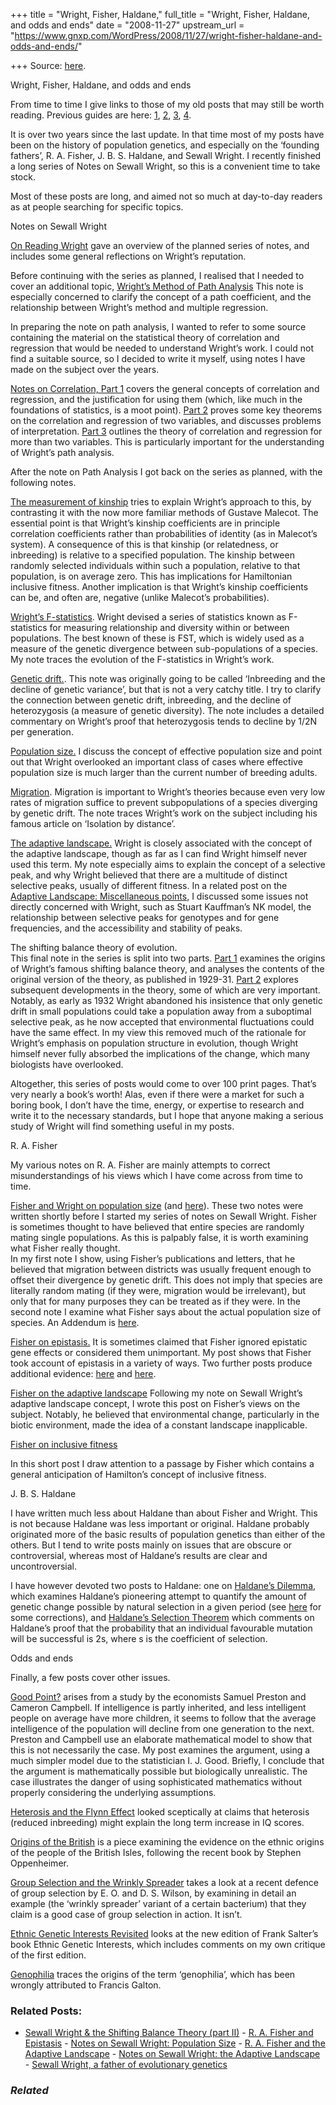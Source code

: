 +++
title = "Wright, Fisher, Haldane,"
full_title = "Wright, Fisher, Haldane, and odds and ends"
date = "2008-11-27"
upstream_url = "https://www.gnxp.com/WordPress/2008/11/27/wright-fisher-haldane-and-odds-and-ends/"

+++
Source: [here](https://www.gnxp.com/WordPress/2008/11/27/wright-fisher-haldane-and-odds-and-ends/).

Wright, Fisher, Haldane, and odds and ends

From time to time I give links to those of my old posts that may still be worth reading. Previous guides are here: [1](https://www.gnxp.com/MT2/archives/002125.html), [2](https://www.gnxp.com/MT2/archives/002815.html), [3](https://www.gnxp.com/MT2/archives/003870.html), [4](https://www.gnxp.com/blog/2006/01/update-3.php).

It is over two years since the last update. In that time most of my posts have been on the history of population genetics, and especially on the ‘founding fathers’, R. A. Fisher, J. B. S. Haldane, and Sewall Wright. I recently finished a long series of Notes on Sewall Wright, so this is a convenient time to take stock.

Most of these posts are long, and aimed not so much at day-to-day readers as at people searching for specific topics.

Notes on Sewall Wright

[On Reading Wright](https://www.gnxp.com/blog/2007/03/on-reading-wright.php) gave an overview of the planned series of notes, and includes some general reflections on Wright’s reputation.

Before continuing with the series as planned, I realised that I needed to cover an additional topic, [Wright’s Method of Path Analysis](https://www.gnxp.com/blog/2008/03/notes-on-sewall-wright-path-analysis.php) This note is especially concerned to clarify the concept of a path coefficient, and the relationship between Wright’s method and multiple regression.

In preparing the note on path analysis, I wanted to refer to some source containing the material on the statistical theory of correlation and regression that would be needed to understand Wright’s work. I could not find a suitable source, so I decided to write it myself, using notes I have made on the subject over the years.

[Notes on Correlation, Part 1](https://www.gnxp.com/blog/2007/09/notes-on-correlation-part-1.php) covers the general concepts of correlation and regression, and the justification for using them (which, like much in the foundations of statistics, is a moot point). [Part 2](https://www.gnxp.com/blog/2007/11/notes-on-correlation-part-2.php) proves some key theorems on the correlation and regression of two variables, and discusses problems of interpretation. [Part 3](https://www.gnxp.com/blog/2008/01/notes-on-correlation-part-3.php) outlines the theory of correlation and regression for more than two variables. This is particularly important for the understanding of Wright’s path analysis.

After the note on Path Analysis I got back on the series as planned, with the following notes.

[The measurement of kinship](https://www.gnxp.com/blog/2008/04/notes-on-sewall-wright-measurement-of.php) tries to explain Wright’s approach to this, by contrasting it with the now more familiar methods of Gustave Malecot. The essential point is that Wright’s kinship coefficients are in principle correlation coefficients rather than probabilities of identity (as in Malecot’s system). A consequence of this is that kinship (or relatedness, or inbreeding) is relative to a specified population. The kinship between randomly selected individuals within such a population, relative to that population, is on average zero. This has implications for Hamiltonian inclusive fitness. Another implication is that Wright’s kinship coefficients can be, and often are, negative (unlike Malecot’s probabilities).

[Wright’s F-statistics](https://www.gnxp.com/blog/2008/05/notes-on-sewall-wright-wrights-f.php). Wright devised a series of statistics known as F-statistics for measuring relationship and diversity within or between populations. The best known of these is FST, which is widely used as a measure of the genetic divergence between sub-populations of a species. My note traces the evolution of the F-statistics in Wright’s work.

[Genetic drift.](https://www.gnxp.com/blog/2008/05/notes-on-sewall-wright-genetic-drift.php). This note was originally going to be called ‘Inbreeding and the decline of genetic variance’, but that is not a very catchy title. I try to clarify the connection between genetic drift, inbreeding, and the decline of heterozygosis (a measure of genetic diversity). The note includes a detailed commentary on Wright’s proof that heterozygosis tends to decline by 1/2N per generation.

[Population size.](https://www.gnxp.com/blog/2008/06/notes-on-sewall-wright-population-size.php) I discuss the concept of effective population size and point out that Wright overlooked an important class of cases where effective population size is much larger than the current number of breeding adults.

[Migration](https://www.gnxp.com/blog/2008/07/notes-on-sewall-wright-migration.php). Migration is important to Wright’s theories because even very low rates of migration suffice to prevent subpopulations of a species diverging by genetic drift. The note traces Wright’s work on the subject including his famous article on ‘Isolation by distance’.

[The adaptive landscape.](https://www.gnxp.com/blog/2008/09/notes-on-sewall-wright-adaptive.php) Wright is closely associated with the concept of the adaptive landscape, though as far as I can find Wright himself never used this term. My note especially aims to explain the concept of a selective peak, and why Wright believed that there are a multitude of distinct selective peaks, usually of different fitness. In a related post on the [Adaptive Landscape: Miscellaneous points,](https://www.gnxp.com/blog/2008/10/adaptive-landscapes-miscellaneous.php) I discussed some issues not directly concerned with Wright, such as Stuart Kauffman’s NK model, the relationship between selective peaks for genotypes and for gene frequencies, and the accessibility and stability of peaks.

The shifting balance theory of evolution.  
This final note in the series is split into two parts. [Part 1](https://www.gnxp.com/blog/2008/10/notes-on-sewall-wright-shifting-balance.php) examines the origins of Wright’s famous shifting balance theory, and analyses the contents of the original version of the theory, as published in 1929-31. [Part 2](https://www.gnxp.com/blog/2008/11/notes-on-sewall-wright-shifting-balance.php) explores subsequent developments in the theory, some of which are very important. Notably, as early as 1932 Wright abandoned his insistence that only genetic drift in small populations could take a population away from a suboptimal selective peak, as he now accepted that environmental fluctuations could have the same effect. In my view this removed much of the rationale for Wright’s emphasis on population structure in evolution, though Wright himself never fully absorbed the implications of the change, which many biologists have overlooked.

Altogether, this series of posts would come to over 100 print pages. That’s very nearly a book’s worth! Alas, even if there were a market for such a boring book, I don’t have the time, energy, or expertise to research and write it to the necessary standards, but I hope that anyone making a serious study of Wright will find something useful in my posts.

R. A. Fisher

My various notes on R. A. Fisher are mainly attempts to correct misunderstandings of his views which I have come across from time to time.

[Fisher and Wright on population size](https://www.gnxp.com/blog/2006/09/fisher-and-wright-on-population-size.php%20) (and [here](https://www.gnxp.com/blog/2006/10/fisher-and-wright-on-population-size.php)). These two notes were written shortly before I started my series of notes on Sewall Wright. Fisher is sometimes thought to have believed that entire species are randomly mating single populations. As this is palpably false, it is worth examining what Fisher really thought.  
In my first note I show, using Fisher’s publications and letters, that he believed that migration between districts was usually frequent enough to offset their divergence by genetic drift. This does not imply that species are literally random mating (if they were, migration would be irrelevant), but only that for many purposes they can be treated as if they were. In the second note I examine what Fisher says about the actual population size of species. An Addendum is [here](https://www.gnxp.com/blog/2008/09/r-fisher-on-population-size-addendum.php).

[Fisher on epistasis.](https://www.gnxp.com/blog/2008/07/r-fisher-and-epistasis_18.php) It is sometimes claimed that Fisher ignored epistatic gene effects or considered them unimportant. My post shows that Fisher took account of epistasis in a variety of ways. Two further posts produce additional evidence: [here](https://www.gnxp.com/blog/2008/09/r-fisher-on-epistasis-yet-again.php%20) and [here](https://www.gnxp.com/blog/2008/07/fisher-on-epistasis-another-addendum.php).

[Fisher on the adaptive landscape](https://www.gnxp.com/blog/2008/09/r-fisher-and-adaptive-landscape.php) Following my note on Sewall Wright’s adaptive landscape concept, I wrote this post on Fisher’s views on the subject. Notably, he believed that environmental change, particularly in the biotic environment, made the idea of a constant landscape inapplicable.

[Fisher on inclusive fitness](https://www.gnxp.com/blog/2008/09/r-fisher-and-inclusive-fitness.php)

In this short post I draw attention to a passage by Fisher which contains a general anticipation of Hamilton’s concept of inclusive fitness.

J. B. S. Haldane

I have written much less about Haldane than about Fisher and Wright. This is not because Haldane was less important or original. Haldane probably originated more of the basic results of population genetics than either of the others. But I tend to write posts mainly on issues that are obscure or controversial, whereas most of Haldane’s results are clear and uncontroversial.

I have however devoted two posts to Haldane: one on [Haldane’s Dilemma](https://www.gnxp.com/blog/2006/04/haldanes-dilemma-should-we-worry.php), which examines Haldane’s pioneering attempt to quantify the amount of genetic change possible by natural selection in a given period (see [here](https://www.gnxp.com/blog/2006/11/haldane-papers.php) for some corrections), and [Haldane’s Selection Theorem](https://www.gnxp.com/blog/2007/01/haldanes-selection-theorem.php%20) which comments on Haldane’s proof that the probability that an individual favourable mutation will be successful is 2s, where s is the coefficient of selection.

Odds and ends

Finally, a few posts cover other issues.

[Good Point?](https://www.gnxp.com/blog/2007/07/good-point.php) arises from a study by the economists Samuel Preston and Cameron Campbell. If intelligence is partly inherited, and less intelligent people on average have more children, it seems to follow that the average intelligence of the population will decline from one generation to the next. Preston and Campbell use an elaborate mathematical model to show that this is not necessarily the case. My post examines the argument, using a much simpler model due to the statistician I. J. Good. Briefly, I conclude that the argument is mathematically possible but biologically unrealistic. The case illustrates the danger of using sophisticated mathematics without properly considering the underlying assumptions.

[Heterosis and the Flynn Effect](https://www.gnxp.com/blog/2007/09/heterosis-and-flynn-effect.php) looked sceptically at claims that heterosis (reduced inbreeding) might explain the long term increase in IQ scores.

[Origins of the British](https://www.gnxp.com/blog/2008/03/origins-of-british.php) is a piece examining the evidence on the ethnic origins of the people of the British Isles, following the recent book by Stephen Oppenheimer.

[Group Selection and the Wrinkly Spreader](https://www.gnxp.com/blog/2008/02/group-selection-and-wrinkly-spreader.php) takes a look at a recent defence of group selection by E. O. and D. S. Wilson, by examining in detail an example (the ‘wrinkly spreader’ variant of a certain bacterium) that they claim is a good case of group selection in action. It isn’t.

[Ethnic Genetic Interests Revisited](https://www.gnxp.com/blog/2007/10/ethnic-genetic-interests-revisited.php%20) looks at the new edition of Frank Salter’s book Ethnic Genetic Interests, which includes comments on my own critique of the first edition.

[Genophilia](https://www.gnxp.com/blog/2007/10/francis-galton-and-genophilia.php) traces the origins of the term ‘genophilia’, which has been wrongly attributed to Francis Galton.

### Related Posts:

- [Sewall Wright & the Shifting Balance Theory (part
  II)](https://www.gnxp.com/WordPress/2008/11/09/sewall-wright-the-shifting-balance-theory-part-ii/) - [R. A. Fisher and
  Epistasis](https://www.gnxp.com/WordPress/2008/07/18/r-a-fisher-and-epistasis/) - [Notes on Sewall Wright: Population
  Size](https://www.gnxp.com/WordPress/2008/06/06/notes-on-sewall-wright-population-size/) - [R. A. Fisher and the Adaptive
  Landscape](https://www.gnxp.com/WordPress/2008/09/27/r-a-fisher-and-the-adaptive-landscape/) - [Notes on Sewall Wright: the Adaptive
  Landscape](https://www.gnxp.com/WordPress/2008/09/01/notes-on-sewall-wright-the-adaptive-landscape/) - [Sewall Wright, a father of evolutionary
  genetics](https://www.gnxp.com/WordPress/2007/03/25/sewall-wright-a-father-of-evolutionary-genetics/)

### *Related*

[](https://www.addtoany.com/add_to/facebook?linkurl=https%3A%2F%2Fwww.gnxp.com%2FWordPress%2F2008%2F11%2F27%2Fwright-fisher-haldane-and-odds-and-ends%2F&linkname=Wright%2C%20Fisher%2C%20Haldane%2C%20and%20odds%20and%20ends "Facebook")[](https://www.addtoany.com/add_to/twitter?linkurl=https%3A%2F%2Fwww.gnxp.com%2FWordPress%2F2008%2F11%2F27%2Fwright-fisher-haldane-and-odds-and-ends%2F&linkname=Wright%2C%20Fisher%2C%20Haldane%2C%20and%20odds%20and%20ends "Twitter")[](https://www.addtoany.com/add_to/email?linkurl=https%3A%2F%2Fwww.gnxp.com%2FWordPress%2F2008%2F11%2F27%2Fwright-fisher-haldane-and-odds-and-ends%2F&linkname=Wright%2C%20Fisher%2C%20Haldane%2C%20and%20odds%20and%20ends "Email")[](https://www.addtoany.com/share)
